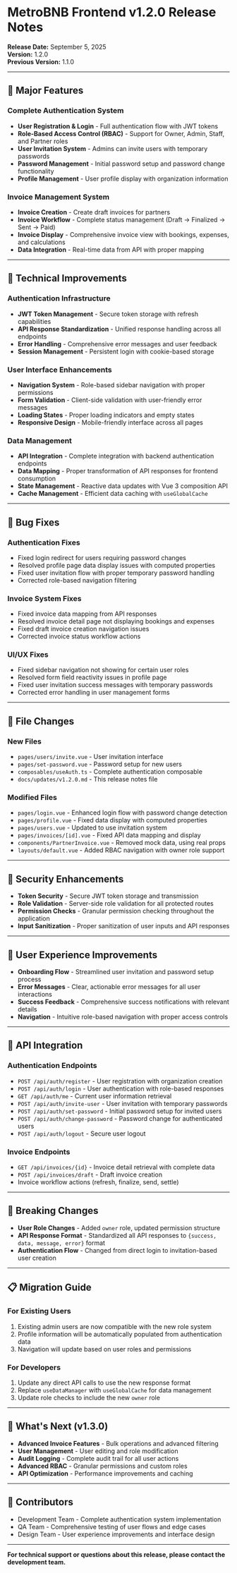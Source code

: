 # MetroBNB Frontend v1.2.0 Release Notes

**Release Date:** September 5, 2025  
**Version:** 1.2.0  
**Previous Version:** 1.1.0

---

## 🚀 Major Features

### Complete Authentication System
- **User Registration & Login** - Full authentication flow with JWT tokens
- **Role-Based Access Control (RBAC)** - Support for Owner, Admin, Staff, and Partner roles
- **User Invitation System** - Admins can invite users with temporary passwords
- **Password Management** - Initial password setup and password change functionality
- **Profile Management** - User profile display with organization information

### Invoice Management System
- **Invoice Creation** - Create draft invoices for partners
- **Invoice Workflow** - Complete status management (Draft → Finalized → Sent → Paid)
- **Invoice Display** - Comprehensive invoice view with bookings, expenses, and calculations
- **Data Integration** - Real-time data from API with proper mapping

---

## 🔧 Technical Improvements

### Authentication Infrastructure
- **JWT Token Management** - Secure token storage with refresh capabilities
- **API Response Standardization** - Unified response handling across all endpoints
- **Error Handling** - Comprehensive error messages and user feedback
- **Session Management** - Persistent login with cookie-based storage

### User Interface Enhancements
- **Navigation System** - Role-based sidebar navigation with proper permissions
- **Form Validation** - Client-side validation with user-friendly error messages
- **Loading States** - Proper loading indicators and empty states
- **Responsive Design** - Mobile-friendly interface across all pages

### Data Management
- **API Integration** - Complete integration with backend authentication endpoints
- **Data Mapping** - Proper transformation of API responses for frontend consumption
- **State Management** - Reactive data updates with Vue 3 composition API
- **Cache Management** - Efficient data caching with `useGlobalCache`

---

## 🐛 Bug Fixes

### Authentication Fixes
- Fixed login redirect for users requiring password changes
- Resolved profile page data display issues with computed properties
- Fixed user invitation flow with proper temporary password handling
- Corrected role-based navigation filtering

### Invoice System Fixes
- Fixed invoice data mapping from API responses
- Resolved invoice detail page not displaying bookings and expenses
- Fixed draft invoice creation navigation issues
- Corrected invoice status workflow actions

### UI/UX Fixes
- Fixed sidebar navigation not showing for certain user roles
- Resolved form field reactivity issues in profile page
- Fixed user invitation success messages with temporary passwords
- Corrected error handling in user management forms

---

## 📁 File Changes

### New Files
- `pages/users/invite.vue` - User invitation interface
- `pages/set-password.vue` - Password setup for new users
- `composables/useAuth.ts` - Complete authentication composable
- `docs/updates/v1.2.0.md` - This release notes file

### Modified Files
- `pages/login.vue` - Enhanced login flow with password change detection
- `pages/profile.vue` - Fixed data display with computed properties
- `pages/users.vue` - Updated to use invitation system
- `pages/invoices/[id].vue` - Fixed API data mapping and display
- `components/PartnerInvoice.vue` - Removed mock data, using real props
- `layouts/default.vue` - Added RBAC navigation with owner role support

---

## 🔐 Security Enhancements

- **Token Security** - Secure JWT token storage and transmission
- **Role Validation** - Server-side role validation for all protected routes
- **Permission Checks** - Granular permission checking throughout the application
- **Input Sanitization** - Proper sanitization of user inputs and API responses

---

## 🎯 User Experience Improvements

- **Onboarding Flow** - Streamlined user invitation and password setup process
- **Error Messages** - Clear, actionable error messages for all user interactions
- **Success Feedback** - Comprehensive success notifications with relevant details
- **Navigation** - Intuitive role-based navigation with proper access controls

---

## 🔄 API Integration

### Authentication Endpoints
- `POST /api/auth/register` - User registration with organization creation
- `POST /api/auth/login` - User authentication with role-based responses
- `GET /api/auth/me` - Current user information retrieval
- `POST /api/auth/invite-user` - User invitation with temporary passwords
- `POST /api/auth/set-password` - Initial password setup for invited users
- `POST /api/auth/change-password` - Password change for authenticated users
- `POST /api/auth/logout` - Secure user logout

### Invoice Endpoints
- `GET /api/invoices/{id}` - Invoice detail retrieval with complete data
- `POST /api/invoices/draft` - Draft invoice creation
- Invoice workflow actions (refresh, finalize, send, settle)

---

## 🚦 Breaking Changes

- **User Role Changes** - Added `owner` role, updated permission structure
- **API Response Format** - Standardized all API responses to `{success, data, message, error}` format
- **Authentication Flow** - Changed from direct login to invitation-based user creation

---

## 📋 Migration Guide

### For Existing Users
1. Existing admin users are now compatible with the new role system
2. Profile information will be automatically populated from authentication data
3. Navigation will update based on user roles and permissions

### For Developers
1. Update any direct API calls to use the new response format
2. Replace `useDataManager` with `useGlobalCache` for data management
3. Update role checks to include the new `owner` role

---

## 🔮 What's Next (v1.3.0)

- **Advanced Invoice Features** - Bulk operations and advanced filtering
- **User Management** - User editing and role modification
- **Audit Logging** - Complete audit trail for all user actions
- **Advanced RBAC** - Granular permissions and custom roles
- **API Optimization** - Performance improvements and caching

---

## 🤝 Contributors

- Development Team - Complete authentication system implementation
- QA Team - Comprehensive testing of user flows and edge cases
- Design Team - User experience improvements and interface design

---

**For technical support or questions about this release, please contact the development team.**